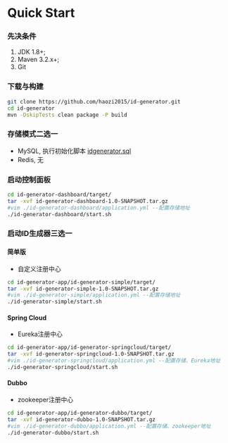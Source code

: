 # Quick Start
### 先决条件
1. JDK 1.8+;
2. Maven 3.2.x+;
3. Git

### 下载与构建
```bash
git clone https://github.com/haozi2015/id-generator.git
cd id-generator
mvn -DskipTests clean package -P build
```
### 存储模式二选一
+ MySQL, 执行初始化脚本 [idgenerator.sql](./mysql/idgenerator.sql)
+ Redis, 无

### 启动控制面板
```bash
cd id-generator-dashboard/target/
tar -xvf id-generator-dashboard-1.0-SNAPSHOT.tar.gz
#vim ./id-generator-dashboard/application.yml --配置存储地址
./id-generator-dashboard/start.sh
```
### 启动ID生成器三选一
#### 简单版
+ 自定义注册中心

```bash
cd id-generator-app/id-generator-simple/target/
tar -xvf id-generator-simple-1.0-SNAPSHOT.tar.gz
#vim ./id-generator-simple/application.yml --配置存储地址
./id-generator-simple/start.sh
```

#### Spring Cloud
+ Eureka注册中心

```bash
cd id-generator-app/id-generator-springcloud/target/
tar -xvf id-generator-springcloud-1.0-SNAPSHOT.tar.gz
#vim ./id-generator-springcloud/application.yml --配置存储、Eureka地址
./id-generator-springcloud/start.sh
```

#### Dubbo
+ zookeeper注册中心

```bash
cd id-generator-app/id-generator-dubbo/target/
tar -xvf id-generator-dubbo-1.0-SNAPSHOT.tar.gz
#vim ./id-generator-dubbo/application.yml --配置存储、zookeeper地址
./id-generator-dubbo/start.sh
```
